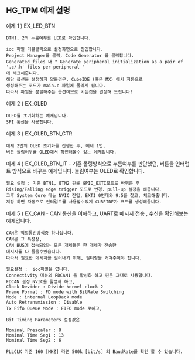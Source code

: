 ﻿## HG_TPM 예제 설명

예제 1 ) EX_LED_BTN

    BTN1, 2의 누름여부를 LED로 확인합니다.

    ioc 파일 더블클릭으로 설정화면으로 진입합니다.
    Project Manager를 클릭, Code Generator 를 클릭합니다.
    Generated files 내 " Generate peripheral initialization as a pair of '.c/.h' files per peripheral "
    에 체크해줍니다. 
    해당 옵션을 설정하지 않을경우, CubeIDE (혹은 MX) 에서 자동으로
    생성해주는 코드가 main.c 파일에 몰리게 됩니다. 
    따라서 파일을 분할해주는 옵션이므로 키는것을 권장해 드립니다!

예제 2 ) EX_OLED
    
    OLED를 초기화하는 예제입니다.
    SPI 통신을 사용합니다.

예제 3 ) EX_OLED_BTN_CTR

    예제 2번의 OLED 초기화를 진행한 후, 예제 1번,
    버튼 눌림여부를 OLED에서 확인해볼수 있는 예제입니다.

예제 4 ) EX_OLED_BTN_IT
    - 기존 폴링방식으로 누름여부를 판단했던, 버튼을
    인터럽트 방식으로 바꾸는 예제입니다. 
    눌림여부는 OLED로 확인합니다.

    필요 설정 : 기존 BTN1, BTN2 핀을 GPIO_EXTI모드로 바꿔준 후
    Rising/Falling edge trigger 모드로 변경. pull-up 설정을 해줍니다.
    그후 System Core 메뉴 NVIC 진입, EXTI 0번대와 9:5를 찾고, 체크해줍니다.
    저장 하면 자동으로 인터럽트를 사용할수있게 CUBEIDE가 코드를 생성해줍니다.

예제 5 ) EX_CAN
    - CAN 통신을 이해하고, UART로 메시지 전송 , 수신을 확인해보는 예제입니다.

    CAN은 직렬통신방식중 하나입니다.
    CAN은 그 특성상, 
    CAN BUS에 접속되있는 모든 개체들은 한 개체가 전송한
    메시지를 다 들을수있습니다.
    따라서 필요한 메시지를 걸러내기 위해, 필터링을 거쳐주어야 합니다.  

    필요설정 :  ioc파일을 엽니다.
    Connectivity 메뉴의 FDCAN1 을 활성화 하고 핀은 그대로 사용합니다.
    FDCAN 설정 NVIC을 활성화 하고,
    Clock Devider : Divide kernel clock 2 
    Frame Format : FD mode with BitRate Switching 
    Mode : internal LoopBack mode
    Auto Retransmission : Disable
    Tx Fifo Queue Mode : FIFO mode 로하고,

    Bit Timing Parameters 설정값은

    Nominal Prescaler : 8
    Nominal Time Seg1 : 13
    Nominal Time Seg2 : 6

    PLLCLK 기준 160 [MHZ] 라면 500k [bit/s] 의 BaudRate를 확인 할 수 있습니다.
    
